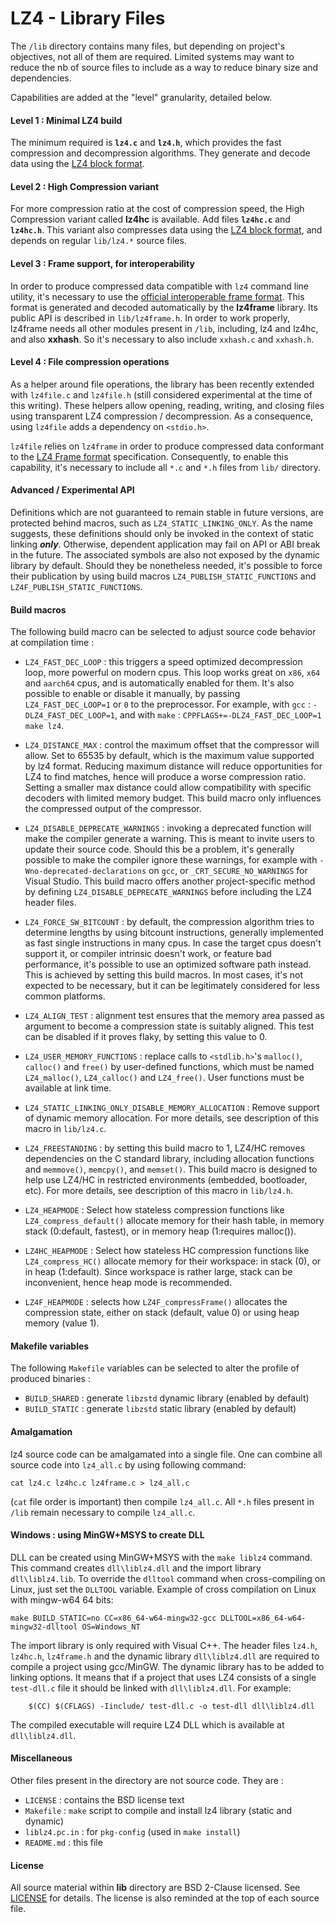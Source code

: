 LZ4 - Library Files
================================

The `/lib` directory contains many files, but depending on project's objectives,
not all of them are required.
Limited systems may want to reduce the nb of source files to include
as a way to reduce binary size and dependencies.

Capabilities are added at the "level" granularity, detailed below.

#### Level 1 : Minimal LZ4 build

The minimum required is **`lz4.c`** and **`lz4.h`**,
which provides the fast compression and decompression algorithms.
They generate and decode data using the [LZ4 block format].


#### Level 2 : High Compression variant

For more compression ratio at the cost of compression speed,
the High Compression variant called **lz4hc** is available.
Add files **`lz4hc.c`** and **`lz4hc.h`**.
This variant also compresses data using the [LZ4 block format],
and depends on regular `lib/lz4.*` source files.


#### Level 3 : Frame support, for interoperability

In order to produce compressed data compatible with `lz4` command line utility,
it's necessary to use the [official interoperable frame format].
This format is generated and decoded automatically by the **lz4frame** library.
Its public API is described in `lib/lz4frame.h`.
In order to work properly, lz4frame needs all other modules present in `/lib`,
including, lz4 and lz4hc, and also **xxhash**.
So it's necessary to also include `xxhash.c` and `xxhash.h`.


#### Level 4 : File compression operations

As a helper around file operations,
the library has been recently extended with `lz4file.c` and `lz4file.h`
(still considered experimental at the time of this writing).
These helpers allow opening, reading, writing, and closing files
using transparent LZ4 compression / decompression.
As a consequence, using `lz4file` adds a dependency on `<stdio.h>`.

`lz4file` relies on `lz4frame` in order to produce compressed data
conformant to the [LZ4 Frame format] specification.
Consequently, to enable this capability,
it's necessary to include all `*.c` and `*.h` files from `lib/` directory.


#### Advanced / Experimental API

Definitions which are not guaranteed to remain stable in future versions,
are protected behind macros, such as `LZ4_STATIC_LINKING_ONLY`.
As the name suggests, these definitions should only be invoked
in the context of static linking ***only***.
Otherwise, dependent application may fail on API or ABI break in the future.
The associated symbols are also not exposed by the dynamic library by default.
Should they be nonetheless needed, it's possible to force their publication
by using build macros `LZ4_PUBLISH_STATIC_FUNCTIONS`
and `LZ4F_PUBLISH_STATIC_FUNCTIONS`.


#### Build macros

The following build macro can be selected to adjust source code behavior at compilation time :

- `LZ4_FAST_DEC_LOOP` : this triggers a speed optimized decompression loop, more powerful on modern cpus.
  This loop works great on `x86`, `x64` and `aarch64` cpus, and is automatically enabled for them.
  It's also possible to enable or disable it manually, by passing `LZ4_FAST_DEC_LOOP=1` or `0` to the preprocessor.
  For example, with `gcc` : `-DLZ4_FAST_DEC_LOOP=1`,
  and with `make` : `CPPFLAGS+=-DLZ4_FAST_DEC_LOOP=1 make lz4`.

- `LZ4_DISTANCE_MAX` : control the maximum offset that the compressor will allow.
  Set to 65535 by default, which is the maximum value supported by lz4 format.
  Reducing maximum distance will reduce opportunities for LZ4 to find matches,
  hence will produce a worse compression ratio.
  Setting a smaller max distance could allow compatibility with specific decoders with limited memory budget.
  This build macro only influences the compressed output of the compressor.

- `LZ4_DISABLE_DEPRECATE_WARNINGS` : invoking a deprecated function will make the compiler generate a warning.
  This is meant to invite users to update their source code.
  Should this be a problem, it's generally possible to make the compiler ignore these warnings,
  for example with `-Wno-deprecated-declarations` on `gcc`,
  or `_CRT_SECURE_NO_WARNINGS` for Visual Studio.
  This build macro offers another project-specific method
  by defining `LZ4_DISABLE_DEPRECATE_WARNINGS` before including the LZ4 header files.

- `LZ4_FORCE_SW_BITCOUNT` : by default, the compression algorithm tries to determine lengths
  by using bitcount instructions, generally implemented as fast single instructions in many cpus.
  In case the target cpus doesn't support it, or compiler intrinsic doesn't work, or feature bad performance,
  it's possible to use an optimized software path instead.
  This is achieved by setting this build macros.
  In most cases, it's not expected to be necessary,
  but it can be legitimately considered for less common platforms.

- `LZ4_ALIGN_TEST` : alignment test ensures that the memory area
  passed as argument to become a compression state is suitably aligned.
  This test can be disabled if it proves flaky, by setting this value to 0.

- `LZ4_USER_MEMORY_FUNCTIONS` : replace calls to `<stdlib.h>`'s `malloc()`, `calloc()` and `free()`
  by user-defined functions, which must be named `LZ4_malloc()`, `LZ4_calloc()` and `LZ4_free()`.
  User functions must be available at link time.

- `LZ4_STATIC_LINKING_ONLY_DISABLE_MEMORY_ALLOCATION` :
  Remove support of dynamic memory allocation.
  For more details, see description of this macro in `lib/lz4.c`.

- `LZ4_FREESTANDING` : by setting this build macro to 1,
  LZ4/HC removes dependencies on the C standard library,
  including allocation functions and `memmove()`, `memcpy()`, and `memset()`.
  This build macro is designed to help use LZ4/HC in restricted environments
  (embedded, bootloader, etc).
  For more details, see description of this macro in `lib/lz4.h`.

- `LZ4_HEAPMODE` : Select how stateless compression functions like `LZ4_compress_default()`
  allocate memory for their hash table,
  in memory stack (0:default, fastest), or in memory heap (1:requires malloc()).

- `LZ4HC_HEAPMODE` :  Select how stateless HC compression functions like `LZ4_compress_HC()`
  allocate memory for their workspace:
  in stack (0), or in heap (1:default).
  Since workspace is rather large, stack can be inconvenient, hence heap mode is recommended.

- `LZ4F_HEAPMODE` : selects how `LZ4F_compressFrame()` allocates the compression state,
  either on stack (default, value 0) or using heap memory (value 1).


#### Makefile variables

The following `Makefile` variables can be selected to alter the profile of produced binaries :
- `BUILD_SHARED` : generate `libzstd` dynamic library (enabled by default)
- `BUILD_STATIC` : generate `libzstd` static library (enabled by default)


#### Amalgamation

lz4 source code can be amalgamated into a single file.
One can combine all source code into `lz4_all.c` by using following command:
```
cat lz4.c lz4hc.c lz4frame.c > lz4_all.c
```
(`cat` file order is important) then compile `lz4_all.c`.
All `*.h` files present in `/lib` remain necessary to compile `lz4_all.c`.


#### Windows : using MinGW+MSYS to create DLL

DLL can be created using MinGW+MSYS with the `make liblz4` command.
This command creates `dll\liblz4.dll` and the import library `dll\liblz4.lib`.
To override the `dlltool` command when cross-compiling on Linux, just set the `DLLTOOL` variable. Example of cross compilation on Linux with mingw-w64 64 bits:
```
make BUILD_STATIC=no CC=x86_64-w64-mingw32-gcc DLLTOOL=x86_64-w64-mingw32-dlltool OS=Windows_NT
```
The import library is only required with Visual C++.
The header files `lz4.h`, `lz4hc.h`, `lz4frame.h` and the dynamic library
`dll\liblz4.dll` are required to compile a project using gcc/MinGW.
The dynamic library has to be added to linking options.
It means that if a project that uses LZ4 consists of a single `test-dll.c`
file it should be linked with `dll\liblz4.dll`. For example:
```
    $(CC) $(CFLAGS) -Iinclude/ test-dll.c -o test-dll dll\liblz4.dll
```
The compiled executable will require LZ4 DLL which is available at `dll\liblz4.dll`.


#### Miscellaneous

Other files present in the directory are not source code. They are :

 - `LICENSE` : contains the BSD license text
 - `Makefile` : `make` script to compile and install lz4 library (static and dynamic)
 - `liblz4.pc.in` : for `pkg-config` (used in `make install`)
 - `README.md` : this file

[official interoperable frame format]: ../doc/lz4_Frame_format.md
[LZ4 Frame format]: ../doc/lz4_Frame_format.md
[LZ4 block format]: ../doc/lz4_Block_format.md


#### License

All source material within __lib__ directory are BSD 2-Clause licensed.
See [LICENSE](LICENSE) for details.
The license is also reminded at the top of each source file.
